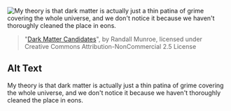 ![My theory is that dark matter is actually just a thin patina of grime covering the whole universe, and we don't notice it because we haven't thoroughly cleaned the place in eons.](https://imgs.xkcd.com/comics/dark_matter_candidates.png)
> "[Dark Matter Candidates](https://xkcd.com/2035/)", by Randall Munroe, licensed under Creative Commons Attribution-NonCommercial 2.5 License

## Alt Text
My theory is that dark matter is actually just a thin patina of grime covering the whole universe, and we don't notice it because we haven't thoroughly cleaned the place in eons.
